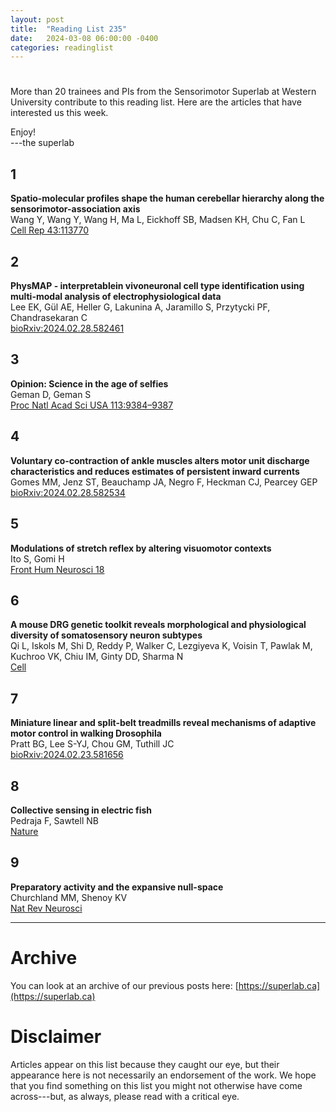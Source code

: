 ```yaml
---
layout: post
title:  "Reading List 235"
date:   2024-03-08 06:00:00 -0400
categories: readinglist
---
```


# 

More than 20 trainees and PIs from the Sensorimotor Superlab at Western University contribute to this reading list. Here are the articles that have interested us this week.

Enjoy!  
---the superlab 


## 1
**Spatio-molecular profiles shape the human cerebellar hierarchy along the sensorimotor-association axis**  
Wang Y, Wang Y, Wang H, Ma L, Eickhoff SB, Madsen KH, Chu C, Fan L  
[Cell Rep 43:113770](https://dx.doi.org/10.1016/j.celrep.2024.113770)

## 2
**PhysMAP - interpretablein vivoneuronal cell type identification using multi-modal analysis of electrophysiological data**  
Lee EK, Gül AE, Heller G, Lakunina A, Jaramillo S, Przytycki PF, Chandrasekaran C  
[bioRxiv:2024.02.28.582461](https://www.biorxiv.org/content/10.1101/2024.02.28.582461v1.abstract)

## 3
**Opinion: Science in the age of selfies**  
Geman D, Geman S  
[Proc Natl Acad Sci USA 113:9384–9387](https://www.pnas.org/lookup/doi/10.1073/pnas.1609793113)

## 4
**Voluntary co-contraction of ankle muscles alters motor unit discharge characteristics and reduces estimates of persistent inward currents**  
Gomes MM, Jenz ST, Beauchamp JA, Negro F, Heckman CJ, Pearcey GEP  
[bioRxiv:2024.02.28.582534](https://www.biorxiv.org/content/10.1101/2024.02.28.582534v1.abstract)

## 5
**Modulations of stretch reflex by altering visuomotor contexts**  
Ito S, Gomi H  
[Front Hum Neurosci 18](https://dx.doi.org/10.3389/fnhum.2024.1336629)

## 6
**A mouse DRG genetic toolkit reveals morphological and physiological diversity of somatosensory neuron subtypes**  
Qi L, Iskols M, Shi D, Reddy P, Walker C, Lezgiyeva K, Voisin T, Pawlak M, Kuchroo VK, Chiu IM, Ginty DD, Sharma N  
[Cell](https://dx.doi.org/10.1016/j.cell.2024.02.006)

## 7
**Miniature linear and split-belt treadmills reveal mechanisms of adaptive motor control in walking Drosophila**  
Pratt BG, Lee S-YJ, Chou GM, Tuthill JC  
[bioRxiv:2024.02.23.581656](https://www.biorxiv.org/content/10.1101/2024.02.23.581656v1.abstract)

## 8
**Collective sensing in electric fish**  
Pedraja F, Sawtell NB  
[Nature](https://www.nature.com/articles/s41586-024-07157-x)

## 9
**Preparatory activity and the expansive null-space**  
Churchland MM, Shenoy KV  
[Nat Rev Neurosci](https://www.nature.com/articles/s41583-024-00796-z)

---
# Archive
You can look at an archive of our previous posts here: [https://superlab.ca](https://superlab.ca)


# Disclaimer
Articles appear on this list because they caught our eye, but their appearance here is not necessarily an endorsement of the work. We hope that you find something on this list you might not otherwise have come across---but, as always, please read with a critical eye. 

